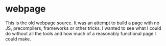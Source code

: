 # webpage
This is the old webpage source. It was an attempt to build a page with no JS, precompilers, frameworks or other tricks.
I wanted to see what I could do without all the tools and how much of a reasonably functional page I could make.
